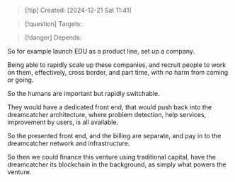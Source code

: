 
>[!tip] Created: [2024-12-21 Sat 11:41]

>[!question] Targets: 

>[!danger] Depends: 

So for example launch EDU as a product line, set up a company.

Being able to rapidly scale up these companies, and recruit people to work on them, effectively, cross border, and part time, with no harm from coming or going.

So the humans are important but rapidly switchable.

They would have a dedicated front end, that would push back into the dreamcatcher architecture, where problem detection, help services, improvement by users, is all available.

So the presented front end, and the billing are separate, and pay in to the dreamcatcher network and infrastructure.

So then we could finance this venture using traditional capital, have the dreamcatcher its blockchain in the background, as simply what powers the venture.